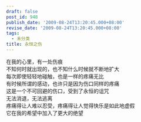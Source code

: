 ```yaml
---
draft: false
post_id: 948
publish_date: '2009-08-24T13:20:45.000+08:00'
revise_date: '2009-08-24T13:20:45.000+08:00'
tags:
  - 未分类
title: 永恒之伤
---
```


在我的心里，有一处伤痕\
不知何时就出现的，也不知什么时候就不断地扩大\
每次即使轻轻地碰触，也是一样的疼痛无比\
有时候所谓的感动，也许只是因为伤口同样的疼痛\
这是一个不可回避的伤口，受到了永恒的诅咒\
无法消退，无法逃离\
疼痛得让人难以忍受，疼痛得让人觉得快乐是如此地虚假\
它在我的希望中加入了更大的绝望
